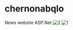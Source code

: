# chernonabqlo
News website
ASP.Net
![2](https://user-images.githubusercontent.com/35507715/99905627-a5239f80-2cda-11eb-8c74-c5ebc87b2b35.png)
![1](https://user-images.githubusercontent.com/35507715/99905629-a654cc80-2cda-11eb-8a25-6e461c8b57df.png)

